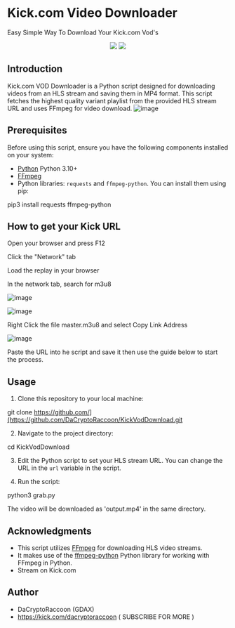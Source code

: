 # Kick.com Video Downloader
Easy Simple Way To Download Your Kick.com Vod's 

<p align="center">
  <img src="https://img.shields.io/github/license/DaCryptoRaccoon/KickVodDownload">
  <img src="https://img.shields.io/github/languages/top/DaCryptoRaccoon/KickVodDownload">
</p>

## Introduction

Kick.com VOD Downloader is a Python script designed for downloading videos from an HLS stream and saving them in MP4 format. This script fetches the highest quality variant playlist from the provided HLS stream URL and uses FFmpeg for video download.
![image](https://github.com/DaCryptoRaccoon/KickVodDownload/assets/129953346/02ef1a4a-c2e0-4c98-8ea6-a07c8ed55bbd)
## Prerequisites

Before using this script, ensure you have the following components installed on your system:

- [Python](https://www.python.org/downloads/)  Python 3.10+
- [FFmpeg](https://ffmpeg.org/download.html)
- Python libraries: `requests` and `ffmpeg-python`. You can install them using pip:

pip3 install requests ffmpeg-python

## How to get your Kick URL

Open your browser and press F12

Click the "Network" tab

Load the replay in your browser

In the network tab, search for m3u8

![image](https://github.com/DaCryptoRaccoon/KickVodDownload/assets/129953346/7e4a8c0f-fad6-49f8-a39d-08328015e4a9)

![image](https://github.com/DaCryptoRaccoon/KickVodDownload/assets/129953346/3b311c59-cf47-4b14-b224-1ce4899b004f)

Right Click the file master.m3u8 and select Copy Link Address

![image](https://github.com/DaCryptoRaccoon/KickVodDownload/assets/129953346/3262d68e-0338-411a-8d1d-e9ec791b6e30)

Paste the URL into he script and save it then use the guide below to start the process. 

## Usage

1. Clone this repository to your local machine:

git clone https://github.com/](https://github.com/DaCryptoRaccoon/KickVodDownload.git

2. Navigate to the project directory:

cd KickVodDownload

3. Edit the Python script to set your HLS stream URL. You can change the URL in the `url` variable in the script.

4. Run the script:

python3 grab.py

The video will be downloaded as 'output.mp4' in the same directory.

## Acknowledgments

- This script utilizes [FFmpeg](https://ffmpeg.org/) for downloading HLS video streams.
- It makes use of the [ffmpeg-python](https://github.com/kkroening/ffmpeg-python) Python library for working with FFmpeg in Python.
- Stream on Kick.com

## Author

- DaCryptoRaccoon (GDAX)
- https://kick.com/dacryptoraccoon ( SUBSCRIBE FOR MORE )
